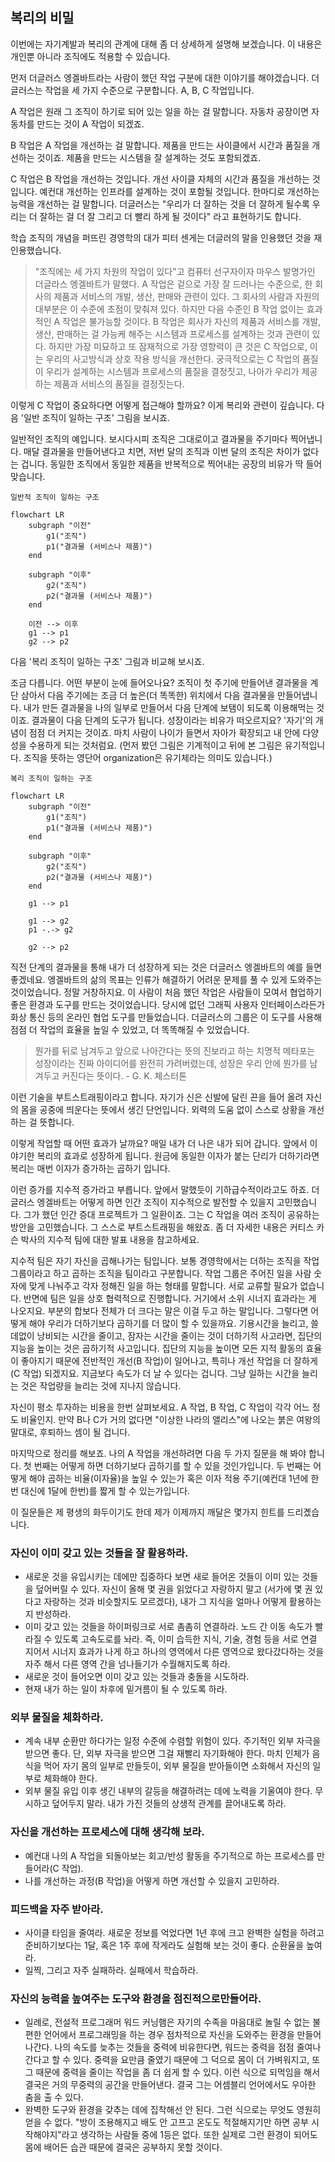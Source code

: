 ## 복리의 비밀
이번에는 자기계발과 복리의 관계에 대해 좀 더 상세하게 설명해 보겠습니다. 이 내용은 개인뿐 아니라 조직에도 적용할 수 있습니다.

먼저 더글러스 엥겔바트라는 사람이 했던 작업 구분에 대한 이야기를 해야겠습니다. 더글러스는 작업을 세 가지 수준으로 구분합니다. A, B, C 작업입니다.

A 작업은 원래 그 조직이 하기로 되어 있는 일을 하는 걸 말합니다. 자동차 공장이면 자동차를 만드는 것이 A 작업이 되겠죠.

B 작업은 A 작업을 개선하는 걸 말합니다. 제품을 만드는 사이클에서 시간과 품질을 개선하는 것이죠. 제품을 만드는 시스템을 잘 설계하는 것도 포함되겠죠.

C 작업은 B 작업을 개선하는 것입니다. 개선 사이클 자체의 시간과 품질을 개선하는 것입니다. 예컨대 개선하는 인프라를 설계하는 것이 포함될 것입니다. 한마디로 개선하는 능력을 개선하는 걸 말합니다. 더글러스는 "우리가 더 잘하는 것을 더 잘하게 될수록 우리는 더 잘하는 걸 더 잘 그리고 더 빨리 하게 될 것이다" 라고 표현하기도 합니다.

학습 조직의 개념을 퍼뜨린 경영학의 대가 피터 센게는 더글러의 말을 인용했던 것을 재인용했습니다.

> "조직에는 세 가지 차원의 작업이 있다"고 컴퓨터 선구자이자 마우스 발명가인 더글라스 엥겔바트가 말했다.
> A 작업은 겉으로 가장 잘 드러나는 수준으로, 한 회사의 제품과 서비스의 개발, 생산, 판매와 관련이 있다. 그 회사의 사람과 자원의 대부분은 이 수준에 초점이 맞춰져 있다.
> 하지만 다음 수준인 B 작업 없이는 효과적인 A 작업은 불가능할 것이다.
> B 작업은 회사가 자신의 제품과 서비스를 개발, 생산, 판매하는 걸 가능케 해주는 시스템과 프로세스를 설계하는 것과 관련이 있다.
> 하지만 가장 미묘하고 또 잠재적으로 가장 영향력이 큰 것은 C 작업으로, 이는 우리의 사고방식과 상호 작용 방식을 개선한다. 궁극적으로는 C 작업의 품질이 우리가 설계하는 시스템과 프로세스의 품질을 결정짓고, 나아가 우리가 제공하는 제품과 서비스의 품질을 결정짓는다.

이렇게 C 작업이 중요하다면 어떻게 접근해야 할까요? 이게 복리와 관련이 깊습니다. 다음 '일반 조직이 일하는 구조' 그림을 보시죠.

일반적인 조직의 예입니다. 보시다시피 조직은 그대로이고 결과물을 주기마다 찍어냅니다. 매달 결과물을 만들어낸다고 치면, 저번 달의 조직과 이번 달의 조직은 차이가 없다는 겁니다. 동일한 조직에서 동일한 제품을 반복적으로 찍어내는 공장의 비유가 딱 들어맞습니다.

`일반적 조직이 일하는 구조`
```mermaid
flowchart LR
	subgraph "이전"
		g1("조직")
		p1("결과물 (서비스나 제품)")
	end

	subgraph "이후"
		g2("조직")
		p2("결과물 (서비스나 제품)")
	end

	이전 --> 이후
	g1 --> p1
	g2 --> p2

```

다음 '복리 조직이 일하는 구조' 그림과 비교해 보시죠.

조금 다릅니다. 어떤 부분이 눈에 들어오나요? 조직이 첫 주기에 만들어낸 결과물을 계단 삼아서 다음 주기에는 조금 더 높은(더 똑똑한) 위치에서 다음 결과물을 만들어냅니다. 내가 만든 결과물을 나의 일부로 만들어서 다음 단계에 보탬이 되도록 이용해먹는 것이죠. 결과물이 다음 단계의 도구가 됩니다. 성장이라는 비유가 떠오르지요? '자기'의 개념이 점점 더 커지는 것이죠. 마치 사람이 나이가 들면서 자아가 확장되고 내 안에 다양성을 수용하게 되는 것처럼요. (먼저 봤던 그림은 기계적이고 뒤에 본 그림은 유기적입니다. 조직을 뜻하는 영단어 organization은 유기체라는 의미도 있습니다.)

`복리 조직이 일하는 구조`

```mermaid
flowchart LR
	subgraph "이전"
		g1("조직")
		p1("결과물 (서비스나 제품)")
	end

	subgraph "이후"
		g2("조직")
		p2("결과물 (서비스나 제품)")
	end

	g1 --> p1

	g1 --> g2
	p1 -.-> g2
	
	g2 --> p2

```

직전 단계의 결과물을 통해 내가 더 성장하게 되는 것은 더글러스 엥겔바트의 예를 들면 좋겠네요. 엥겔바트의 삶의 목표는 인류가 해결하기 어려운 문제를 풀 수 있게 도와주는 것이었습니다. 정말 거창하지요. 이 사람이 처음 했던 작업은 사람들이 모여서 협업하기 좋은 환경과 도구를 만드는 것이었습니다. 당시에 없던 그래픽 사용자 인터페이스라든가 화상 통신 등의 온라인 협업 도구를 만들었습니다. 더글러스의 그룹은 이 도구를 사용해 점점 더 작업의 효율을 높일 수 있었고, 더 똑똑해질 수 있었습니다.

> 뭔가를 뒤로 남겨두고 앞으로 나아간다는 뜻의 진보라고 하는 치명적 메타포는 성장이라는 진짜 아이디어를 완전히 가려버렸는데, 성장은 우리 안에 뭔가를 남겨두고 커진다는 뜻이다. - G. K. 체스터톤

이런 기술을 부트스트래핑이라고 합니다. 자기가 신은 신발에 달린 끈을 들어 올려 자신의 몸을 공중에 띄운다는 뜻에서 생긴 단언입니다. 외력의 도움 없이 스스로 상황을 개선하는 걸 뜻합니다.

이렇게 작업할 때 어떤 효과가 날까요? 매일 내가 더 나은 내가 되어 갑니다. 앞에서 이야기한 복리의 효과로 성장하게 됩니다. 원금에 동일한 이자가 붙는 단리가 더하기라면 복리는 매번 이자가 증가하는 곱하기 입니다.

이런 증가를 지수적 증가라고 부릅니다. 앞에서 말했듯이 기하급수적이라고도 하죠. 더글러스 엥겔바트는 어떻게 하면 인간 조직이 지수적으로 발전할 수 있을지 고민했습니다. 그가 했던 인간 증대 프로젝트가 그 일환이죠. 그는 C 작업을 여러 조직이 공유하는 방안을 고민했습니다. 그 스스로 부트스트래핑을 해왔죠. 좀 더 자세한 내용은 커티스 카슨 박사의 지수적 팀에 대한 발표 내용을 참고하세요.

지수적 팀은 자기 자신을 곱해나가는 팀입니다. 보통 경영학에서는 더하는 조직을 작업 그룹이라고 하고 곱하는 조직을 팀이라고 구분합니다. 작업 그룹은 주어진 일을 사람 숫자에 맞게 나눠주고 각자 정해진 일을 하는 형태를 말합니다. 서로 교류할 필요가 없습니다. 반면에 팀은 일을 상호 협력적으로 진행합니다. 거기에서 소위 시너지 효과라는 게 나오지요. 부분의 합보다 전체가 더 크다는 말은 이걸 두고 하는 말입니다. 그렇다면 어떻게 해야 우리가 더하기보다 곱하기를 더 많이 할 수 있을까요. 기용시간을 늘리고, 쓸데없이 낭비되는 시간을 줄이고, 잠자는 시간을 줄이는 것이 더하기적 사고라면, 집단의 지능을 높이는 것은 곱하기적 사고입니다. 집단의 지능을 높이면 모든 지적 활동의 효율이 좋아지기 때문에 전반적인 개선(B 작업)이 일어나고, 특히나 개선 작업을 더 잘하게(C 작업) 되겠지요. 지금보다 속도가 더 날 수 있다는 겁니다. 그냥 일하는 시간을 늘리는 것은 작업량을 늘리는 것에 지나지 않습니다.

자신이 평소 투자하는 비용을 한번 살펴보세요. A 작업, B 작업, C 작업이 각각 어느 정도 비율인지. 만약 B나 C가 거의 없다면 "이상한 나라의 앨리스"에 나오는 붉은 여왕의 말대로, 후퇴하느 셈이 될 겁니다. 

마지막으로 정리를 해보죠. 나의 A 작업을 개선하려면 다음 두 가지 질문을 해 봐야 합니다. 첫 번째는 어떻게 하면 더하기보다 곱하기를 할 수 있을 것인가입니다. 두 번째는 어떻게 해야 곱하는 비율(이자율)을 높일 수 있는가 혹은 이자 적용 주기(예컨대 1년에 한 번 대신에 1달에 한번)를 짧게 할 수 있는가입니다.

이 질문들은 제 평생의 화두이기도 한데 제가 이제까지 깨달은 몇가지 힌트를 드리곘습니다.

### 자신이 이미 갖고 있는 것들을 잘 활용하라.
- 새로운 것을 유입시키는 데에만 집중하다 보면 새로 들어온 것들이 이미 있는 것들을 덮어버릴 수 있다. 자신이 올해 몇 권을 읽었다고 자랑하지 말고 (서가에 몇 권 있다고 자랑하는 것과 비슷할지도 모르겠다), 내가 그 지식을 얼마나 어떻게 활용하는지 반성하라.
- 이미 갖고 있는 것들을 하이퍼링크로 서로 촘촘히 연결하라. 노드 간 이동 속도가 빨라질 수 있도록 고속도로를 놔라. 즉, 이미 습득한 지식, 기술, 경험 등을 서로 연결 지어서 시너지 효과가 나게 하고 하나의 영역에서 다른 영역으로 왔다갔다하는 것을 자주 해서 다른 영역 간을 넘나들기가 수월해지도록 하라.
- 새로운 것이 들어오면 이미 갖고 있는 것들과 충돌을 시도하라.
- 현재 내가 하는 일이 차후에 밑거름이 될 수 있도록 하라.

### 외부 물질을 체화하라.
- 계속 내부 순환만 하다가는 일정 수준에 수렴할 위험이 있다. 주기적인 외부 자극을 받으면 좋다. 단, 외부 자극을 받으면 그걸 재빨리 자기화해야 한다. 마치 인체가 음식을 먹어 자기 몸의 일부로 만들듯이, 외부 물질을 받아들이면 소화해서 자신의 일부로 체화해야 한다.
- 외부 물질 유입 이후 생긴 내부의 갈등을 해결하려는 데에 노력을 기울여야 한다. 무시하고 덮어두지 말라. 내가 가진 것들의 상생적 관계를 끌어내도록 하라.

### 자신을 개선하는 프로세스에 대해 생각해 보라.
- 예컨대 나의 A 작업을 되돌아보는 회고/반성 활동을 주기적으로 하는 프로세스를 만들어라(C 작업).
- 나를 개선하는 과정(B 작업)을 어떻게 하면 개선할 수 있을지 고민하라.

### 피드백을 자주 받아라.
- 사이클 타임을 줄여라. 새로운 정보를 억었다면 1년 후에 크고 완벽한 실험을 하려고 준비하기보다는 1달, 혹은 1주 후에 작게라도 실험해 보는 것이 좋다. 순환율을 높여라.
- 일찍, 그리고 자주 실패하라. 실패에서 학습하라.

### 자신의 능력을 높여주는 도구와 환경을 점진적으로만들어라.
- 일례로, 전설적 프로그래머 워드 커닝햄은 자기의 수족을 마음대로 놀릴 수 없는 불편한 언어에서 프로그래밍을 하는 경우 점차적으로 자신을 도와주는 환경을 만들어 나간다. 나의 속도를 늦추는 것들을 중력에 비유한다면, 워드는 중력을 점점 줄여나간다고 할 수 있다. 중력을 요만큼 줄였기 때문에 그 덕으로 몸이 더 가벼워지고, 또 그 때문에 중력을 줄이는 작업을 좀 더 쉽게 할 수 있다. 이런 식으로 되먹임을 해서 결국은 거의 무중력의 공간을 만들어낸다. 결국 그는 어셈블리 언어에서도 우아한 춤을 출 수 있다.
- 완벽한 도구와 환경을 갖추는 데에 집착해선 안 된다. 그런 식으로는 무엇도 영원히 얻을 수 없다. "방이 조용해지고 배도 안 고프고 온도도 적절해지기만 하면 공부 시작해야지"라고 생각하는 사람들 중에 1등은 없다. 또한 실제로 그런 환경이 되어도 몸에 배어든 습관 때문에 결국은 공부하지 못할 것이다.